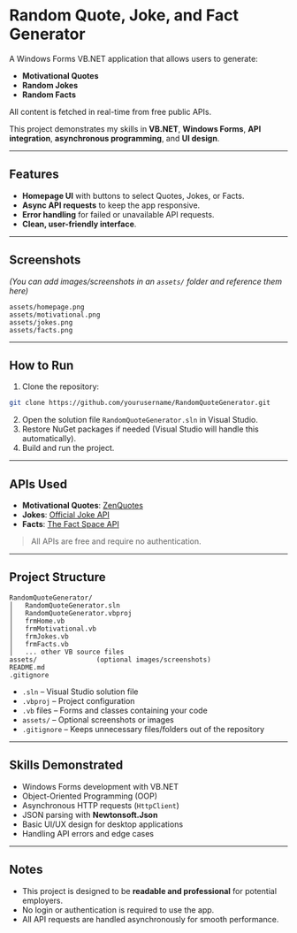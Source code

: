 # Random Quote, Joke, and Fact Generator

A Windows Forms VB.NET application that allows users to generate:

* **Motivational Quotes**
* **Random Jokes**
* **Random Facts**

All content is fetched in real-time from free public APIs.

This project demonstrates my skills in **VB.NET**, **Windows Forms**, **API integration**, **asynchronous programming**, and **UI design**.

---

## Features

* **Homepage UI** with buttons to select Quotes, Jokes, or Facts.
* **Async API requests** to keep the app responsive.
* **Error handling** for failed or unavailable API requests.
* **Clean, user-friendly interface**.

---

## Screenshots

*(You can add images/screenshots in an `assets/` folder and reference them here)*

```
assets/homepage.png
assets/motivational.png
assets/jokes.png
assets/facts.png
```

---

## How to Run

1. Clone the repository:

```bash
git clone https://github.com/yourusername/RandomQuoteGenerator.git
```

2. Open the solution file `RandomQuoteGenerator.sln` in Visual Studio.
3. Restore NuGet packages if needed (Visual Studio will handle this automatically).
4. Build and run the project.

---

## APIs Used

* **Motivational Quotes**: [ZenQuotes](https://zenquotes.io/)
* **Jokes**: [Official Joke API](https://official-joke-api.appspot.com/)
* **Facts**: [The Fact Space API](https://thefact.space/)

> All APIs are free and require no authentication.

---

## Project Structure

```
RandomQuoteGenerator/
│   RandomQuoteGenerator.sln
│   RandomQuoteGenerator.vbproj
│   frmHome.vb
│   frmMotivational.vb
│   frmJokes.vb
│   frmFacts.vb
│   ... other VB source files
assets/               (optional images/screenshots)
README.md
.gitignore
```

* `.sln` – Visual Studio solution file
* `.vbproj` – Project configuration
* `.vb` files – Forms and classes containing your code
* `assets/` – Optional screenshots or images
* `.gitignore` – Keeps unnecessary files/folders out of the repository

---

## Skills Demonstrated

* Windows Forms development with VB.NET
* Object-Oriented Programming (OOP)
* Asynchronous HTTP requests (`HttpClient`)
* JSON parsing with **Newtonsoft.Json**
* Basic UI/UX design for desktop applications
* Handling API errors and edge cases

---

## Notes

* This project is designed to be **readable and professional** for potential employers.
* No login or authentication is required to use the app.
* All API requests are handled asynchronously for smooth performance.

